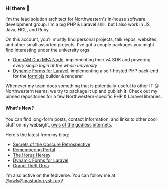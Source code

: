 ### Hi there 👋
I'm the lead solution architect for Northwestern's in-house software development group. I'm a big PHP & Laravel shill, but I also work in JS, Java, HCL, and Ruby.

On this account, you'll mostly find personal projects, talk repos, websites, and other small assorted projects. I've got a couple packages you might find interesting under the university orgs:

- [OpenAM Duo MFA Node](https://github.com/NUIT-ISO/duo-universal-prompt-auth-node), implementing their v4 SDK and powering *every single login at the whole university*
- [Dynamic Forms for Laravel](https://github.com/NIT-Administrative-Systems/dynamic-forms), implementing a self-hosted PHP back-end for the [formiojs](https://github.com/formio/formio.js/) builder & renderer

Whenever my team does something that is potentially-useful to other IT @ Northwestern teams, we try to package it up and publish it. Check out my pinned repositories for a few Northwestern-specific PHP & Laravel libraries.

#### What's New?
You can find long-form posts, contact information, and links to other cool stuff on my websight, [owls of the godless internets](https://godless-internets.org).

Here's the latest from my blog:

<!-- BLOG-POST-LIST:START -->
- [Secrets of the Obscure Retrospective](https://godless-internets.org/2024/08/15/secrets-of-the-obscure-retrospective)
- [Remembering Portal](https://godless-internets.org/2024/08/14/remembering-portal)
- [The Horus Heresy](https://godless-internets.org/2024/08/13/the-horus-heresy)
- [Dynamic Forms for Laravel](https://godless-internets.org/2024/08/12/dynamic-forms-for-laravel)
- [Grand Theft Orca](https://godless-internets.org/2024/08/11/grand-theft-orca)
<!-- BLOG-POST-LIST:END -->

I'm also active on the fediverse. You can follow me at [@owls@mastodon.yshi.org](https://mastodon.yshi.org/@owls)!
